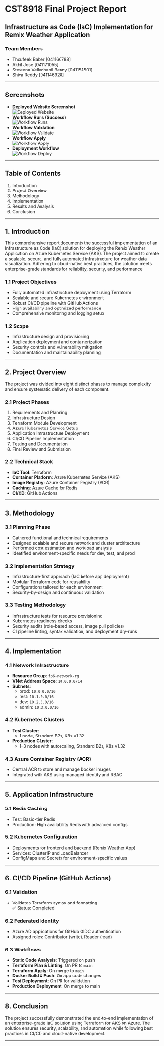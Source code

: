 
# CST8918 Final Project Report  
## Infrastructure as Code (IaC) Implementation for Remix Weather Application

### Team Members  
- Thoufeek Baber [041166788]  
- Akhil Jose [041171055]  
- Stefeena Vellachanil Benny [041154501]  
- Shiva Reddy [041146928]

---

## Screenshots

- **Deployed Website Screenshot**  
  ![Deployed Website](images/1.png)  
- **Workflow Runs (Success)**  
  ![Workflow Runs](images/2.png)  
- **Workflow Validation**  
  ![Workflow Validate](images/3.png)  
- **Workflow Apply**  
  ![Workflow Apply](images/4.png)  
- **Deployment Workflow**  
  ![Workflow Deploy](images/5.png)

---

## Table of Contents  
1. Introduction  
2. Project Overview  
3. Methodology  
4. Implementation  
5. Results and Analysis  
6. Conclusion  

---

## 1. Introduction  
This comprehensive report documents the successful implementation of an Infrastructure as Code (IaC) solution for deploying the Remix Weather Application on Azure Kubernetes Service (AKS). The project aimed to create a scalable, secure, and fully automated infrastructure for weather data visualization. Adhering to cloud-native best practices, the solution meets enterprise-grade standards for reliability, security, and performance.

### 1.1 Project Objectives  
- Fully automated infrastructure deployment using Terraform  
- Scalable and secure Kubernetes environment  
- Robust CI/CD pipeline with GitHub Actions  
- High availability and optimized performance  
- Comprehensive monitoring and logging setup

### 1.2 Scope  
- Infrastructure design and provisioning  
- Application deployment and containerization  
- Security controls and vulnerability mitigation  
- Documentation and maintainability planning

---

## 2. Project Overview  
The project was divided into eight distinct phases to manage complexity and ensure systematic delivery of each component.

### 2.1 Project Phases  
1. Requirements and Planning  
2. Infrastructure Design  
3. Terraform Module Development  
4. Azure Kubernetes Service Setup  
5. Application Infrastructure Deployment  
6. CI/CD Pipeline Implementation  
7. Testing and Documentation  
8. Final Review and Submission

### 2.2 Technical Stack  
- **IaC Tool**: Terraform  
- **Container Platform**: Azure Kubernetes Service (AKS)  
- **Image Registry**: Azure Container Registry (ACR)  
- **Caching**: Azure Cache for Redis  
- **CI/CD**: GitHub Actions

---

## 3. Methodology  

### 3.1 Planning Phase  
- Gathered functional and technical requirements  
- Designed scalable and secure network and cluster architecture  
- Performed cost estimation and workload analysis  
- Identified environment-specific needs for dev, test, and prod

### 3.2 Implementation Strategy  
- Infrastructure-first approach (IaC before app deployment)  
- Modular Terraform code for reusability  
- Configurations tailored for each environment  
- Security-by-design and continuous validation

### 3.3 Testing Methodology  
- Infrastructure tests for resource provisioning  
- Kubernetes readiness checks  
- Security audits (role-based access, image pull policies)  
- CI pipeline linting, syntax validation, and deployment dry-runs

---

## 4. Implementation  

### 4.1 Network Infrastructure  
- **Resource Group**: `fp6-network-rg`  
- **VNet Address Space**: `10.0.0.0/14`  
- **Subnets**:  
  - prod: `10.0.0.0/16`  
  - test: `10.1.0.0/16`  
  - dev: `10.2.0.0/16`  
  - admin: `10.3.0.0/16`

### 4.2 Kubernetes Clusters  
- **Test Cluster**:  
  - 1 node, Standard B2s, K8s v1.32  
- **Production Cluster**:  
  - 1–3 nodes with autoscaling, Standard B2s, K8s v1.32

### 4.3 Azure Container Registry (ACR)  
- Central ACR to store and manage Docker images  
- Integrated with AKS using managed identity and RBAC  

---

## 5. Application Infrastructure  

### 5.1 Redis Caching  
- Test: Basic-tier Redis  
- Production: High availability Redis with advanced configs

### 5.2 Kubernetes Configuration  
- Deployments for frontend and backend (Remix Weather App)  
- Services: ClusterIP and LoadBalancer  
- ConfigMaps and Secrets for environment-specific values

---

## 6. CI/CD Pipeline (GitHub Actions)  

### 6.1 Validation  
- Validates Terraform syntax and formatting  
✅ Status: Completed

### 6.2 Federated Identity  
- Azure AD applications for GitHub OIDC authentication  
- Assigned roles: Contributor (write), Reader (read)

### 6.3 Workflows  
- **Static Code Analysis**: Triggered on push  
- **Terraform Plan & Linting**: On PR to `main`  
- **Terraform Apply**: On merge to `main`  
- **Docker Build & Push**: On app code changes  
- **Test Deployment**: On PR for validation  
- **Production Deployment**: On merge to main  

---



## 8. Conclusion  
The project successfully demonstrated the end-to-end implementation of an enterprise-grade IaC solution using Terraform for AKS on Azure. The solution ensures security, scalability, and automation while following best practices in CI/CD and cloud-native development.

---
